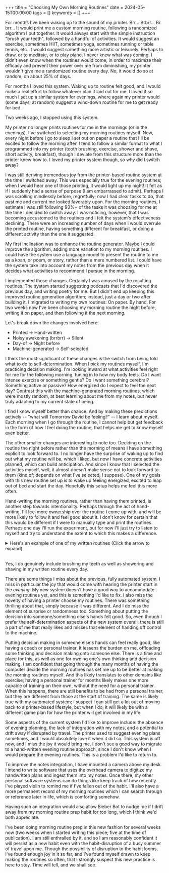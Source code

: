 +++
title = "Choosing My Own Morning Routines"
date = 2024-05-15T00:00:00
tags = []
keywords = []
+++

For months I've been waking up to the sound of my printer. Brr... Brbrr... Br. brr...
It would print me a custom morning routine, following a randomized algorithm I put together.
It would always start with the simple instruction "brush your teeth", followed by a handful of activities.
It would suggest an exercise, sometimes HIIT, sometimes yoga, sometimes running or table tennis, etc.
It would suggest something more artistic or leisurely. Perhaps to draw, or to meditate, or to play piano.
I never knew what was coming. I didn't even know when the routines would come; in order to maximize their efficacy and prevent their power over me from diminishing, my printer wouldn't give me a randomized routine every day. No, it would do so at random, on about 25% of days.

For months I loved this system. Waking up to routine felt good, and I would make a real effort to follow whatever plan it laid out for me. I loved it so much I set up a similar system for evenings, where again my printer would (some days, at random) suggest a wind-down routine for me to get ready for bed.

Two weeks ago, I stopped using this system.

My printer no longer prints routines for me in the mornings (or in the evenings). I've switched to selecting my morning routines myself. Now, every night before I go to sleep I set out on paper a routine that I'll be excited to follow the morning after. I tend to follow a similar format to what I programmed into my printer (tooth brushing, exercise, shower and shave, short activity, breakfast), though I deviate from this structure more than the printer knew how to. I loved my printer system though, so why did I switch away?

I was still deriving tremendous joy from the printer-based routine system at the time I switched away. This was especially true for the evening routines; when I would hear one of those printing, it would light up my night! It felt as if I suddenly had a sense of purpose (I am embarrassed to admit). Perhaps I was scrolling mindlessly before, regretfully; now I had clear tasks to do, that past me and current me looked favorably upon. For the morning routines, I estimate I was still following 90%+ of the tasks it was choosing for me at the time I decided to switch away. I was noticing, however, that I was becoming accustomed to the routines and I felt the system's effectiveness declining. There were an increasing number of days when I would overrule the printed routine, having something different for breakfast, or doing a different activity than the one it suggested.

My first inclination was to enhance the routine generator. Maybe I could improve the algorithm, adding more variation to my morning routines. I could have the system use a language model to present the routine to me as a koan, or poem, or story, rather than a mere numbered list. I could have the system take into account my notes from the previous day when it decides what activities to recommend I pursue in the morning.

I implemented these changes. Certainly I was amused by the resulting routines. The system started suggesting podcasts that I'd discovered the previous day, and writing poetry for me. But I didn't end up keeping this improved routine generation algorithm; instead, just a day or two after building it, I migrated to writing my own routines: On paper. By hand. For two weeks now I've been choosing my morning routine the night before, writing it on paper, and then following it the next morning.

Let's break down the changes involved here:
* Printed → Hand-written
* Noisy awakening (brrbrr) → Silent
* Day-of → Night before
* Machine-generated → Self-selected

I think the most significant of these changes is the switch from being told what to do to self-determination.
When I pick my routines myself, I'm practicing decision making. I'm looking inward at what activities feel right for me for the following morning, tuning in to how my body feels. Do I want intense exercise or something gentle? Do I want something cerebral? Something active or passive? How energized do I expect to feel the next day? Contrast this with the machine-generated morning routines, which were mostly random, at best learning about me from my notes, but never truly adapting to my current state of being.

I find I know myself better than chance. And by making these predictions actively -- "what will Tomorrow David be feeling?" -- I learn about myself. Each morning when I go through the routine, I cannot help but get feedback in the form of how I feel doing the routine, that helps me get to know myself even better.

The other smaller changes are interesting to note too. Deciding on the routine the night before rather than the morning of means I have something explicit to look forward to. I no longer have the surprise of waking up to find out what my routine will be, which I liked, but now I have concrete activities planned, which can build anticipation. And since I know that I selected the activities myself, well, it almost doesn't make sense not to look forward to them (kind of; depends on what I've selected, I suppose). One of my goals with this new routine set up is to wake up feeling energized, excited to leap out of bed and start the day. Hopefully this setup helps me feel this more often.

Hand-writing the morning routines, rather than having them printed, is another step towards intentionality. Perhaps through the act of hand-writing, I'll feel more ownership over the routine I come up with, and will be more likely to follow it and feel good about it. I don't know for certain that this would be different if I were to manually type and print the routines. Perhaps one day I'll run the experiment, but for now I'll just try to listen to myself and try to understand the extent to which this makes a difference.

<details>
<summary>
Here's an example of one of my written routines (Click the arrow to expand).
</summary>
✅ 1. Brush teeth<br/>
✅ 2. Table tennis loops (6m)<br/>
✅ 3. Draft snippet (<12m)<br/>
✅ 4. Dynamic Chess (<12m)<br/>
✅ 5. Sh + Sh (Shower and shave) (<12m)<br/>
✅ 6. Chicken spinach scramble + cottage cheese w/ Dvořák No.9<br/>
</details><br/>

Yes, I do genuinely include brushing my teeth as well as showering and shaving in my written routine every day.

There are some things I miss about the previous, fully automated system. I miss in particular the joy that would come with hearing the printer start in the _evening_. My new system doesn't have a good way to accommodate evening routines yet, and this is something I'd like to fix. I also miss the novelty of having a printer choose my routines. There was something thrilling about that, simply because it was different. And I do miss the element of surprise or randomness too. Something about putting the decision into someone/something else's hands felt good. So, even though I prefer the self-determination aspects of the new system overall, there is still a part of me that really likes and misses that element of handing off control to the machine.

Putting decision making in someone else's hands can feel really good, like having a coach or personal trainer. It lessens the burden on me, offloading some thinking and decision making onto someone else. There is a time and place for this, as well as one for owning one's own thinking and decision making. I am confident that going through the many months of having the computer decide the morning routines has set me up to be better at making the morning routines myself. And this likely translates to other domains like exercise; having a personal trainer for months likely makes one more capable of training on their own, without the need for a personal trainer. When this happens, there are still benefits to be had from a personal trainer, but they are different from those at the start of training. The same is likely true with my automated system; I suspect I can still get a lot out of moving back to a printer-based lifestyle, but when I do, it will likely be with a different game plan for how the printer will get involved in my life.

Some aspects of the current system I'd like to improve include: the absence of evening planning, the lack of integration with my notes, and a potential to drift away if disrupted by travel. The printer used to suggest evening plans sometimes, and I would absolutely love it when it did so. This system is off now, and I miss the joy it would bring me. I don't see a good way to migrate to a hand-written evening routine approach, since I don't know when I would prepare the evening routines. This is a problem I'd like to return to.

To improve the notes integration, I have mounted a camera above my desk. I intend to write software that uses the overhead camera to digitize my handwritten plans and ingest them into my notes. Once there, my other personal software systems can do things like keep track of how recently I've played violin to remind me if I've fallen out of the habit. I'll also have a more permanent record of my morning routines which I can search through or reference later in life, which is comforting somehow.

Having such an integration would also allow Bieber Bot to nudge me if I drift away from my morning routine prep habit for too long, which I think we'd both appreciate.

I've been doing morning routine prep in this new fashion for several weeks now (two weeks when I started writing this piece; five at the time of publication). I am still enthralled by it, and so I am reasonably confident it will persist as a new habit even with the habit-disruption of a busy summer of travel upon me. Though the possibility of disruption to the habit looms, I've found enough joy in it so far, and I've found myself drawn to keep making the routines so often, that I strongly suspect this new practice is here to stay. Time will tell, and we shall see.
